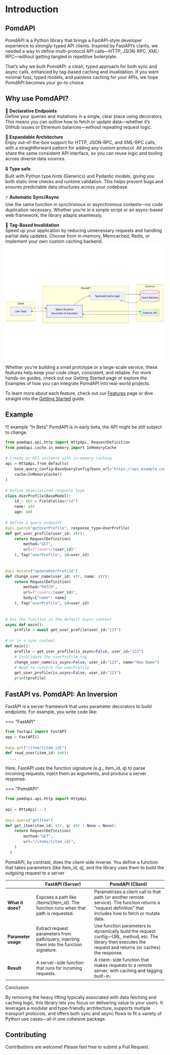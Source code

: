 # Introduction

## PomdAPI 
PomdAPI is a Python library that brings a FastAPI-style developer experience to strongly-typed API clients. Inspired by FastAPI’s clarity, we needed a way to define multi-protocol API calls—HTTP, JSON-RPC, XML-RPC—without getting tangled in repetitive boilerplate.

That’s why we built PomdAPI: a clean, typed approach for both sync and async calls, enhanced by tag-based caching and invalidation. If you want minimal fuss, typed models, and painless caching for your APIs, we hope PomdAPI becomes your go-to choice.
## Why use PomdAPI?

 🎯 <strong class="vertical-middle"> Declarative Endpoints</strong><br>
Define your queries and mutations in a single, clear place using decorators. This means you can outline how to fetch or update data—whether it’s GitHub issues or Ethereum balances—without repeating request logic.

🚀 <strong class="vertical-middle"> Expandable Architecture</strong><br>
Enjoy out-of-the-box support for HTTP, JSON-RPC, and XML-RPC calls, with a straightforward pattern for adding any custom protocol. All protocols share the same consistent API interface, so you can reuse logic and tooling across diverse data sources.

🔒 <strong class="vertical-middle"> Type safe</strong><br>
Built with Python type hints (Generics) and Pydantic models, giving you both static time checks and runtime validation. This helps prevent bugs and ensures predictable data structures across your codebase.

⚡ <strong class="vertical-middle"> Automatic Sync/Async</strong><br>
Use the same function in synchronous or asynchronous contexts—no code duplication necessary. Whether you’re in a simple script or an async-based web framework, the library adapts seamlessly.

🔖 <strong class="vertical-middle"> Tag-Based Invalidation</strong><br>
Speed up your application by reducing unnecessary requests and handling partial data updates. Choose from in-memory, Memcached, Redis, or implement your own custom caching backend.
![overview](./overview.png)
Whether you’re building a small prototype or a large-scale service, these features help keep your code clean, consistent, and reliable. For more hands-on guides, check out our Getting Started page or explore the Examples of how you can integrate PomdAPI into real-world projects.

To learn more about each feature, check out our [Features](features.md) page or dive straight into the [Getting Started](getting-started.md) guide.


## Example

!!! example "In Beta"
    PomdAPI is in early beta, the API might be still subject to change.


```python
from pomdapi.api.http import HttpApi, RequestDefinition
from pomdapi.cache.in_memory import InMemoryCache

# Create an API instance with in-memory caching
api = HttpApi.from_defaults(
    base_query_config=BaseQueryConfig(base_url="https://api.example.com"),
    cache=InMemoryCache()
)

# Define deserialized response type
class UserProfile(BaseModel):
    id_: str = Field(alias="id")
    name: str
    age: int

# Define a query endpoint
@api.query("getUserProfile", response_type=UserProfile)
def get_user_profile(user_id: str):
    return RequestDefinition(
        method="GET",
        url=f"/users/{user_id}"
    ), Tag("userProfile", id=user_id)


@api.mutate("updateUserProfile")
def change_user_name(user_id: str, name: str):
    return RequestDefinition(
        method="PATCH",
        url=f"/users/{user_id}",
        body={"name": name}
    ), Tag("userProfile", id=user_id) 


# Use the function in the default async context
async def main():
    profile = await get_user_profile(user_id="123") 

# or in a sync context
def main():
    profile = get_user_profile(is_async=False, user_id="123")
    # Invalidate the userProfile tag
    change_user_name(is_async=False, user_id="123", name="New Name")
    # Need to refetch the userProfile
    get_user_profile(is_async=False, user_id="123")
    print(profile)
```

## FastAPI vs. PomdAPI: An Inversion

FastAPI is a server framework that uses parameter decorators to build endpoints. For example, you write code like:

=== "FastAPI"
```python
from fastapi import FastAPI
app = FastAPI()

@app.get("/item/{item_id}")
def read_user(item_id: int):
  ...
```

Here, FastAPI uses the function signature (e.g., item_id, q) to parse incoming requests, inject them as arguments, and produce a server response.

=== "PomdAPI"
```python
from pomdapi.api.http import HttpApi

api = HttpApi(...)

@api.query("getItem")
def get_item(item_id: str, q: str | None = None):
    return RequestDefinition(
        method="GET",
        url="/items/{item_id}",
    )
  )

```
PomdAPI, by contrast, does the client-side inverse. You define a function that takes parameters (like item_id, q), and the library uses them to build the outgoing request to a server

|   | FastAPI (Server) | PomdAPI (Client) |
|---|---|---|
| **What it does?** | Exposes a path like /items/{item_id}. The function runs when that path is requested. | Parametrizes a client call to that path (or another remote service). The function returns a “request definition” that includes how to fetch or mutate data. |
| **Parameter usage** | Extract request parameters from path/query, injecting them into the function signature. | Use function parameters to dynamically build the request config—URL, method, etc. The library then executes the request and returns (or caches) the response. |
| **Result** | A server-side function that runs for incoming requests. | A client-side function that makes requests to a remote server, with caching and tagging built-in. |



Conclusion

By removing the heavy lifting typically associated with data fetching and caching logic, this library lets you focus on delivering value to your users. It leverages a modular and type-friendly architecture, supports multiple transport protocols, and offers both sync and async flows to fit a variety of Python use cases—all in one cohesive package.

## Contributing

Contributions are welcome! Please feel free to submit a Pull Request.
